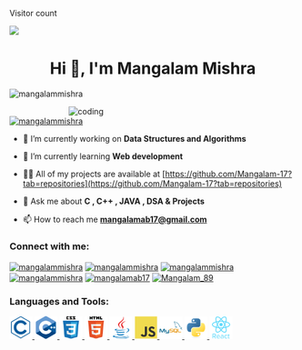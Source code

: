 <p align="center">

  Visitor count<br>

  <img src="https://profile-counter.glitch.me/MangalamMishra/count.svg" />

</p>

<h1 align="center">Hi 👋, I'm Mangalam Mishra</h1> 

<p align="left"> <img src="https://komarev.com/ghpvc/?username=mangalammishra&label=Profile%20views&color=0e75b6&style=flat" alt="mangalammishra" /> </p>

<img align="right" alt="coding" width ="400" src="https://user-images.githubusercontent.com/46869388/89207039-b899e600-d5d7-11ea-90d0-c894383d35b4.gif">



<p align="left"> <a href="https://twitter.com/mangalam_17" target="blank"><img src="https://img.shields.io/twitter/follow/gubreleysanskar?logo=twitter&style=for-the-badge" alt="mangalammishra" /></a> </p>


- 🔭 I’m currently working on **Data Structures and Algorithms**


- 🌱 I’m currently learning **Web development**


- 👨‍💻 All of my projects are available at [https://github.com/Mangalam-17?tab=repositories](https://github.com/Mangalam-17?tab=repositories)


- 💬 Ask me about **C , C++ , JAVA , DSA & Projects**


- 📫 How to reach me **mangalamab17@gmail.com**


<h3 align="left">Connect with me:</h3>

<p align="left">

<a href="https://twitter.com/mangalam_17" target="blank"><img align="center" src="https://raw.githubusercontent.com/rahuldkjain/github-profile-readme-generator/master/src/images/icons/Social/twitter.svg" alt="mangalammishra" height="30" width="40" /></a> <a href="https://linkedin.com/in/mangalam-mishra" target="blank"><img align="center" src="https://raw.githubusercontent.com/rahuldkjain/github-profile-readme-generator/master/src/images/icons/Social/linked-in-alt.svg" alt="mangalammishra" height="30" width="40" /></a> <a href="https://instagram.com/mangalam_17" target="blank"><img align="center" src="https://raw.githubusercontent.com/rahuldkjain/github-profile-readme-generator/master/src/images/icons/Social/instagram.svg" alt="mangalammishra" height="30" width="40" /></a> <a href="https://www.codechef.com/users/mangalam17" target="blank"><img align="center" src="https://pbs.twimg.com/profile_images/1477930785537605633/ROTVNVz7_400x400.jpg" alt="mangalammishra" height="30" width="40" /></a> <a href="https://www.hackerrank.com/mangalamab17" target="blank"><img align="center" src="https://raw.githubusercontent.com/rahuldkjain/github-profile-readme-generator/master/src/images/icons/Social/hackerrank.svg" alt="mangalamab17" height="30" width="40" /></a> <a href="https://www.leetcode.com/Mangalam_89" target="blank"><img align="center" src="https://raw.githubusercontent.com/rahuldkjain/github-profile-readme-generator/master/src/images/icons/Social/leet-code.svg" alt="Mangalam_89" height="30" width="40" /></a>

</p>


<h3 align="left">Languages and Tools:</h3>

<p align="left"> <a href="https://www.w3schools.com/c/" target="_blank" rel="noreferrer"> <img src="https://raw.githubusercontent.com/devicons/devicon/master/icons/c/c-line.svg" alt="c" width="40" height="40"/> </a> <a href="https://www.w3schools.com/cpp/" target="_blank" rel="noreferrer"> <img src="https://raw.githubusercontent.com/devicons/devicon/master/icons/cplusplus/cplusplus-original.svg" alt="cplusplus" width="40" height="40"/> </a> <a href="https://www.w3schools.com/css/" target="_blank" rel="noreferrer"> <img src="https://raw.githubusercontent.com/devicons/devicon/master/icons/css3/css3-original-wordmark.svg" alt="css3" width="40" height="40"/> </a> <a href="https://www.w3.org/html/" target="_blank" rel="noreferrer"> <img src="https://raw.githubusercontent.com/devicons/devicon/master/icons/html5/html5-original-wordmark.svg" alt="html5" width="40" height="40"/> </a> <a href="https://www.java.com" target="_blank" rel="noreferrer"> <img src="https://raw.githubusercontent.com/devicons/devicon/master/icons/java/java-original.svg" alt="java" width="40" height="40"/> </a> <a href="https://developer.mozilla.org/en-US/docs/Web/JavaScript" target="_blank" rel="noreferrer"> <img src="https://raw.githubusercontent.com/devicons/devicon/master/icons/javascript/javascript-original.svg" alt="javascript" width="40" height="40"/> </a> <a href="https://www.mysql.com/" target="_blank" rel="noreferrer"> <img src="https://raw.githubusercontent.com/devicons/devicon/master/icons/mysql/mysql-original-wordmark.svg" alt="mysql" width="40" height="40"/> </a> <a href="https://www.python.org" target="_blank" rel="noreferrer"> <img src="https://raw.githubusercontent.com/devicons/devicon/master/icons/python/python-original.svg" alt="python" width="40" height="40"/> </a> <a href="https://reactjs.org/" target="_blank" rel="noreferrer"> <img src="https://raw.githubusercontent.com/devicons/devicon/master/icons/react/react-original-wordmark.svg" alt="react" width="40" height="40"/> </a> </p>
